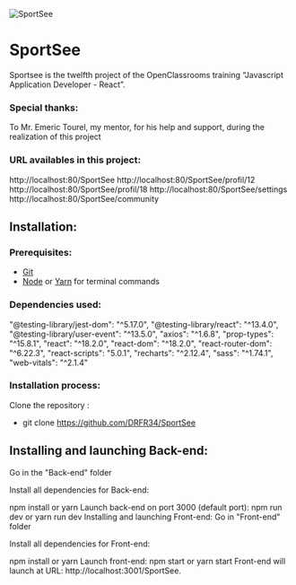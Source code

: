 ![SportSee](/Front-end/src/assets/images/logo.png)

# SportSee

Sportsee is the twelfth project of the OpenClassrooms training “Javascript Application Developer - React”.


### Special thanks:
To Mr. Emeric Tourel, my mentor, for his help and support, during the realization of this project

### URL availables in this project:

http://localhost:80/SportSee
http://localhost:80/SportSee/profil/12
http://localhost:80/SportSee/profil/18
http://localhost:80/SportSee/settings
http://localhost:80/SportSee/community

## Installation:
### Prerequisites:
  -  [Git](https://git-scm.com)
  -  [Node](https://nodejs.org/en/) or [Yarn](https://yarnpkg.com/) for terminal commands


### Dependencies used:

"@testing-library/jest-dom": "^5.17.0",
"@testing-library/react": "^13.4.0",
"@testing-library/user-event": "^13.5.0",
"axios": "^1.6.8",
"prop-types": "^15.8.1",
"react": "^18.2.0",
"react-dom": "^18.2.0",
"react-router-dom": "^6.22.3",
"react-scripts": "5.0.1",
"recharts": "^2.12.4",
"sass": "^1.74.1",
"web-vitals": "^2.1.4"

### Installation process:

Clone the repository :
   -  git clone https://github.com/DRFR34/SportSee

## Installing and launching Back-end:
Go in the "Back-end" folder

Install all dependencies for Back-end:

npm install or yarn
Launch back-end on port 3000 (default port):
npm run dev or yarn run dev
Installing and launching Front-end:
Go in "Front-end" folder

Install all dependencies for Front-end:

npm install or yarn
Launch front-end:
npm start or yarn start
Front-end will launch at URL: http://localhost:3001/SportSee.


